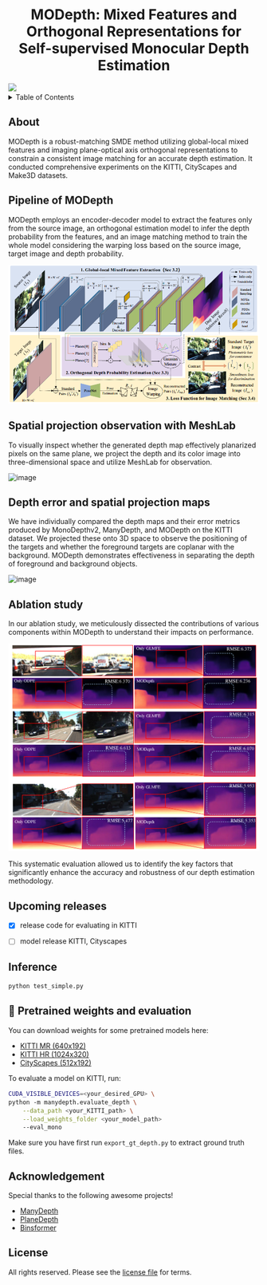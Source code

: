   <h1 align="center">MODepth: Mixed Features and Orthogonal Representations for Self-supervised Monocular Depth Estimation</h1>

</p>

  <a href="" target='_blank'>
    <img src="https://visitor-badge.laobi.icu/badge?page_id=depthaaaa.MODepth&left_color=gray&right_color=red">
  </a>

<!-- TABLE OF CONTENTS -->

<details>
  <summary>Table of Contents</summary>
  <ol>
    <li>
      <a href="#about">About</a>
    </li>
    <li>
      <a href="#Pipline of MODepth">Pipline of MODepth</a>
    </li>
    <li><a href="#Spatial projection observation with MeshLab">Spatial projection observation with MeshLab</a></li>
    <li><a href="#Depth error and spatial projection maps">Depth error and spatial projection maps</a></li>
    <li><a href="#Ablation study">Ablation study</a></li>
    <li><a href="#Upcoming releases">Upcoming releases</a></li>  
    <li><a href="#Inference">Inference</a></li>  
    <li><a href="# Pretrained weights and evaluation"> Pretrained weights and evaluation</a></li>  
    <li><a href="#Acknowledgement">Acknowledgments</a></li>
    <li><a href="#license">License</a></li>
  </ol>
</details>
<!-- TABLE OF About-->

## About

MODepth is a robust-matching SMDE method utilizing global-local mixed features and imaging plane-optical axis orthogonal representations to constrain a consistent image matching for an accurate depth estimation. It conducted comprehensive experiments on the KITTI, CityScapes and Make3D datasets.

## Pipeline of MODepth

MODepth employs an encoder-decoder model to extract the features only from the source image, an orthogonal estimation model to infer the depth probability from the features, and an image matching method to train the whole model considering the warping loss based on the source image, target image and depth probability.

![image](./assests/pipline.png)

## Spatial projection observation with MeshLab

To visually inspect whether the generated depth map effectively planarized pixels on the same plane, we project the depth and its color image into three-dimensional space and utilize MeshLab for observation.

![image](./assests/meshlab.gif)

## Depth error and spatial projection maps

We have individually compared the depth maps and their error metrics produced by MonoDepthv2, ManyDepth, and MODepth on the KITTI dataset. We projected these onto 3D space to observe the positioning of the targets and whether the foreground targets are coplanar with the background. MODepth demonstrates effectiveness in separating the depth of foreground and background objects.

![image](./assests/error.png)

## Ablation study

In our ablation study, we meticulously dissected the contributions of various components within MODepth to understand their impacts on performance. 

![image](./assests/abla.png)

This systematic evaluation allowed us to identify the key factors that significantly enhance the accuracy and robustness of our depth estimation methodology.

## Upcoming releases

- [x] release code for evaluating in KITTI

- [ ] model release KITTI, Cityscapes

## Inference

```bash
python test_simple.py 
```

## 💾 Pretrained weights and evaluation

You can download weights for some pretrained models here:

* [KITTI MR (640x192)](https://drive.google.com/file/d/1IfveSOMBLO1lv7hsaCe_fxMTXG4wsxsL/view?usp=sharing)
* [KITTI HR (1024x320)]()
* [CityScapes (512x192)]()

To evaluate a model on KITTI, run:

```bash
CUDA_VISIBLE_DEVICES=<your_desired_GPU> \
python -m manydepth.evaluate_depth \
    --data_path <your_KITTI_path> \
    --load_weights_folder <your_model_path>
    --eval_mono
```

Make sure you have first run `export_gt_depth.py` to extract ground truth files.

## Acknowledgement

Special thanks to the following awesome projects!

- [ManyDepth](https://github.com/nianticlabs/manydepth)
- [PlaneDepth](https://github.com/svip-lab/PlaneDepth)
- [Binsformer](https://github.com/zhyever/Monocular-Depth-Estimation-Toolbox)

## License


All rights reserved. Please see the [license file](LICENSE) for terms.

